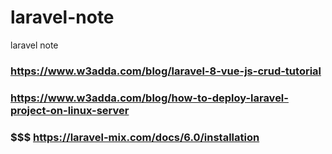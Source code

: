 # laravel-note
laravel note

### https://www.w3adda.com/blog/laravel-8-vue-js-crud-tutorial
### https://www.w3adda.com/blog/how-to-deploy-laravel-project-on-linux-server
### $$$ https://laravel-mix.com/docs/6.0/installation


